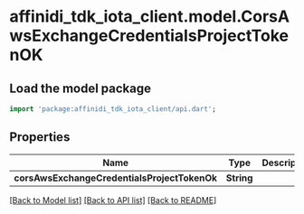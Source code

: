 # affinidi_tdk_iota_client.model.CorsAwsExchangeCredentialsProjectTokenOK

## Load the model package

```dart
import 'package:affinidi_tdk_iota_client/api.dart';
```

## Properties

| Name                                         | Type       | Description | Notes      |
| -------------------------------------------- | ---------- | ----------- | ---------- |
| **corsAwsExchangeCredentialsProjectTokenOk** | **String** |             | [optional] |

[[Back to Model list]](../README.md#documentation-for-models) [[Back to API list]](../README.md#documentation-for-api-endpoints) [[Back to README]](../README.md)
